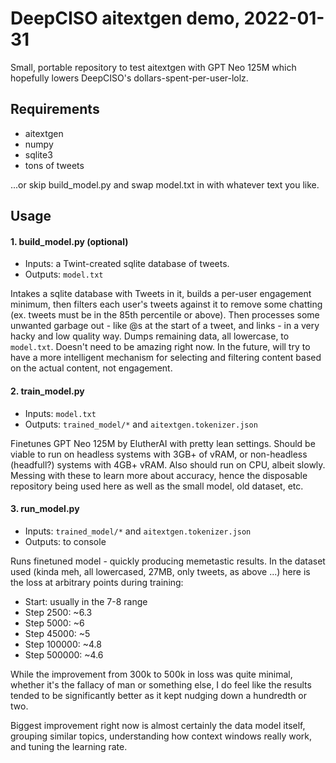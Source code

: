 # DeepCISO aitextgen demo, 2022-01-31

Small, portable repository to test aitextgen with GPT Neo 125M which hopefully lowers DeepCISO's dollars-spent-per-user-lolz.

## Requirements

* aitextgen
* numpy
* sqlite3
* tons of tweets

...or skip build_model.py and swap model.txt in with whatever text you like.

## Usage

#### 1. build_model.py (optional)

* Inputs: a Twint-created sqlite database of tweets.
* Outputs: `model.txt`

Intakes a sqlite database with Tweets in it, builds a per-user engagement minimum, then filters each user's tweets against it to remove some chatting (ex. tweets must be in the 85th percentile or above). Then processes some unwanted garbage out - like @s at the start of a tweet, and links - in a very hacky and low quality way. Dumps remaining data, all lowercase, to `model.txt`. Doesn't need to be amazing right now. In the future, will try to have a more intelligent mechanism for selecting and filtering content based on the actual content, not engagement.

#### 2. train_model.py

* Inputs: `model.txt`
* Outputs: `trained_model/*` and `aitextgen.tokenizer.json`

Finetunes GPT Neo 125M by ElutherAI with pretty lean settings. Should be viable to run on headless systems with 3GB+ of vRAM, or non-headless (headfull?) systems with 4GB+ vRAM. Also should run on CPU, albeit slowly. Messing with these to learn more about accuracy, hence the disposable repository being used here as well as the small model, old dataset, etc.

#### 3. run_model.py

* Inputs: `trained_model/*` and `aitextgen.tokenizer.json`
* Outputs: to console

Runs finetuned model - quickly producing memetastic results. In the dataset used (kinda meh, all lowercased, 27MB, only tweets, as above ...) here is the loss at arbitrary points during training:

* Start: usually in the 7-8 range
* Step 2500: ~6.3
* Step 5000: ~6
* Step 45000: ~5
* Step 100000: ~4.8
* Step 500000: ~4.6

While the improvement from 300k to 500k in loss was quite minimal, whether it's the fallacy of man or something else, I do feel like the results tended to be significantly better as it kept nudging down a hundredth or two.

Biggest improvement right now is almost certainly the data model itself, grouping similar topics, understanding how context windows really work, and tuning the learning rate.